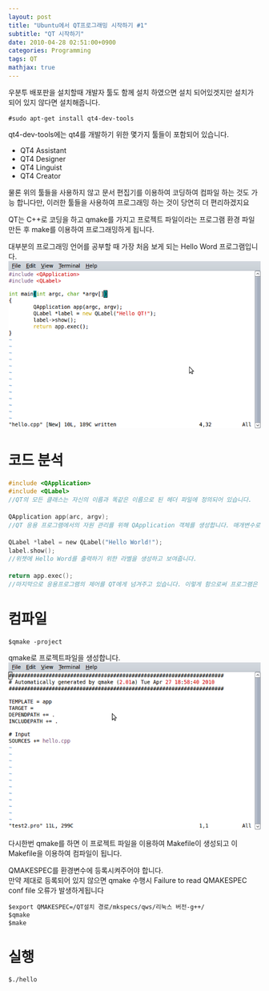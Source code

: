 ```yaml
---
layout: post
title: "Ubuntu에서 QT프로그래밍 시작하기 #1"
subtitle: "QT 시작하기"
date: 2010-04-28 02:51:00+0900
categories: Programming
tags: QT
mathjax: true
---
```


우분투 배포판을 설치할때 개발자 툴도 함께 설치 하였으면 설치 되어있겟지만 설치가 되어 있지 않다면 설치해줍니다.  

```
#sudo apt-get install qt4-dev-tools
```


qt4-dev-tools에는 qt4를 개발하기 위한 몇가지 툴들이 포함되어 있습니다.

- QT4 Assistant
- QT4 Designer
- QT4 Linguist
- QT4 Creator

물론 위의 툴들을 사용하지 않고 문서 편집기를 이용하여 코딩하여 컴파일 하는 것도 가능 합니다만, 이러한 툴들을 사용하여 프로그래밍 하는 것이 당연히 더 편리하겠지요  

QT는 C++로 코딩을 하고 qmake를 가지고 프로젝트 파일이라는 프로그램 환경 파일만든 후 make를 이용하여 프로그래밍하게 됩니다.  

대부분의 프로그래밍 언어를 공부할 때 가장 처음 보게 되는 Hello Word 프로그램입니다.  
![img](/resource/2010/20100428/20100428-img-1-1.png)

# 코드 분석
```c
#include <QApplication>
#include <QLabel>
//QT의 모든 클래스는 자신의 이름과 똑같은 이름으로 된 헤더 파일에 정의되어 있습니다.

QApplication app(arc, argv);
//QT 응용 프로그램에서의 자원 관리를 위해 QApplication 객체를 생성합니다. 매개변수로 main에서 받은 값들을 넘겨줍니다.

QLabel *label = new QLabel("Hello World!");
label.show();
//위젯에 Hello Word를 출력하기 위한 라벨을 생성하고 보여줍니다.

return app.exec();
//마지막으로 응용프로그램의 제어를 QT에게 넘겨주고 있습니다. 이렇게 함으로써 프로그램은 마우스 클릭과 같은 이벤트를 대기하는 이벤트 루프에 진입하게 됩니다.
```

# 컴파일
```
$qmake -project
```
qmake로 프로젝트파일을 생성합니다.  
![img](/resource/2010/20100428/20100428-img-1-2.png)

다시한번 qmake를 하면 이 프로젝트 파일을 이용하여 Makefile이 생성되고 이 Makefile을 이용하여 컴파일이 됩니다.  

QMAKESPEC를 환경변수에 등록시켜주어야 합니다.  
만약 제대로 등록되어 있지 않으면 qmake 수행시 Failure to read QMAKESPEC conf file 오류가 발생하게됩니다  

```
$export QMAKESPEC=/QT설치 경로/mkspecs/qws/리눅스 버전-g++/
$qmake
$make
```


# 실행
```
$./hello
```
